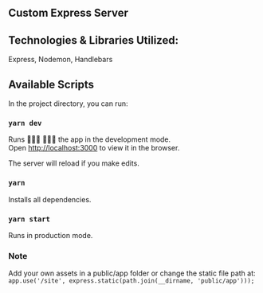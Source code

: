 ## Custom Express Server

## Technologies & Libraries Utilized:

Express, Nodemon, Handlebars

## Available Scripts

In the project directory, you can run:

### `yarn dev`

Runs 🏃🏻‍♀️ 🏃🏻‍♂️ the app in the development mode.<br>
Open [http://localhost:3000](http://localhost:3000) to view it in the browser.

The server will reload if you make edits.<br>

### `yarn`

Installs all dependencies.

### `yarn start`

Runs in production mode.

### Note

Add your own assets in a public/app folder or change the static file path at: 
`app.use('/site', express.static(path.join(__dirname, 'public/app')));`